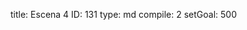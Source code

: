 title:          Escena 4
ID:             131
type:           md
compile:        2
setGoal:        500


